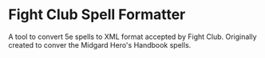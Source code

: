 # Fight Club Spell Formatter

A tool to convert 5e spells to XML format accepted by Fight Club. Originally created to conver the Midgard Hero's Handbook spells.
